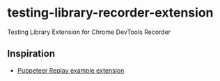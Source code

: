 # testing-library-recorder-extension
Testing Library Extension for Chrome DevTools Recorder

## Inspiration
- [Puppeteer Replay example extension](https://github.com/puppeteer/replay/tree/main/examples/chrome-extension)
